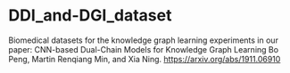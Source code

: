 # DDI_and-DGI_dataset

Biomedical datasets for the knowledge graph learning experiments in our paper: CNN-based Dual-Chain Models for Knowledge Graph Learning
Bo Peng, Martin Renqiang Min, and Xia Ning. https://arxiv.org/abs/1911.06910
